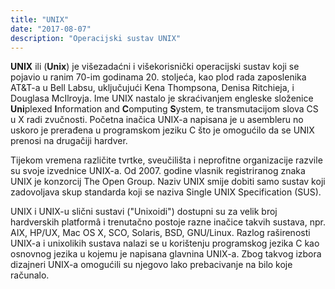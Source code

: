 ```yaml
---
title: "UNIX"
date: "2017-08-07"
description: "Operacijski sustav UNIX"
---
```


**UNIX** ili (**Unix**) je višezadaćni i višekorisnički operacijski sustav koji se pojavio u ranim 70-im godinama 20. stoljeća, kao plod rada zaposlenika AT&T-a u Bell Labsu, uključujući Kena Thompsona, Denisa Ritchieja, i Douglasa McIlroyja. Ime UNIX nastalo je skraćivanjem engleske složenice **Uni**plexed **I**nformation and **C**omputing **S**ystem, te transmutacijom slova CS u X radi zvučnosti. Početna inačica UNIX-a napisana je u asembleru no uskoro je prerađena u programskom jeziku C što je omogućilo da se UNIX prenosi na drugačiji hardver.

Tijekom vremena različite tvrtke, sveučilišta i neprofitne organizacije razvile su svoje izvednice UNIX-a. Od 2007. godine vlasnik registriranog znaka UNIX je konzorcij The Open Group. Naziv UNIX smije dobiti samo sustav koji zadovoljava skup standarda koji se naziva Single UNIX Specification (SUS).

UNIX i UNIX-u slični sustavi ("Unixoidi") dostupni su za velik broj hardverskih platformâ i trenutačno postoje razne inačice takvih sustava, npr. AIX, HP/UX, Mac OS X, SCO, Solaris, BSD, GNU/Linux. Razlog raširenosti UNIX-a i unixolikih sustava nalazi se u korištenju programskog jezika C kao osnovnog jezika u kojemu je napisana glavnina UNIX-a. Zbog takvog izbora dizajneri UNIX-a omogućili su njegovo lako prebacivanje na bilo koje računalo.